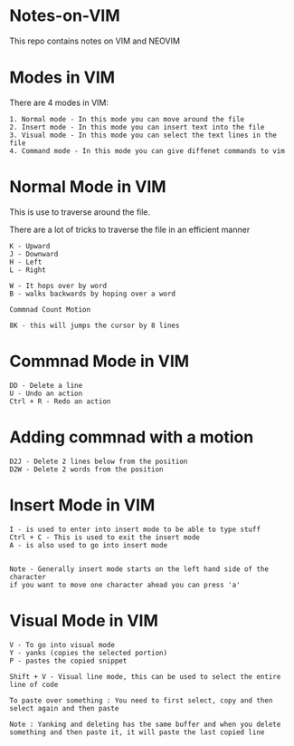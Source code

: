 # Notes-on-VIM

This repo contains notes on VIM and NEOVIM

# Modes in VIM

There are 4 modes in VIM:

	1. Normal mode - In this mode you can move around the file
	2. Insert mode - In this mode you can insert text into the file
	3. Visual mode - In this mode you can select the text lines in the file
	4. Command mode - In this mode you can give diffenet commands to vim

# Normal Mode in VIM

This is use to traverse around the file.

There are a lot of tricks to traverse the file in an efficient manner

	K - Upward
	J - Downward
	H - Left
	L - Right

	W - It hops over by word
	B - walks backwards by hoping over a word

	Commnad Count Motion

	8K - this will jumps the cursor by 8 lines 
	
# Commnad Mode in VIM

	DD - Delete a line
	U - Undo an action 
	Ctrl + R - Redo an action 

# Adding commnad with a motion 
	
	D2J - Delete 2 lines below from the position
	D2W - Delete 2 words from the position
	
# Insert Mode in VIM
		
	I - is used to enter into insert mode to be able to type stuff
	Ctrl + C - This is used to exit the insert mode
	A - is also used to go into insert mode

	
	Note - Generally insert mode starts on the left hand side of the character
	if you want to move one character ahead you can press 'a'

# Visual Mode in VIM
	
	V - To go into visual mode 
	Y - yanks (copies the selected portion)
	P - pastes the copied snippet

	Shift + V - Visual line mode, this can be used to select the entire line of code

	To paste over something : You need to first select, copy and then select again and then paste

	Note : Yanking and deleting has the same buffer and when you delete something and then paste it, it will paste the last copied line




